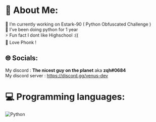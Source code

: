 # 💫 About Me:
🔭 I’m currently working on Estark-90 ( Python Obfuscated Challenge )<br>🌱 I've been doing python for 1 year<br>⚡ Fun fact I dont like Highschool :((<br> 💯 Love Phonk !


## 🌐 Socials:
My discord : **The nicest guy on the planet**  aka **zqh#0684**<br>
My discord server : https://discord.gg/venus-dev
# 💻 Programming languages:
![Python](https://img.shields.io/badge/python-3670A0?style=for-the-badge&logo=python&logoColor=ffdd54)

<!-- Proudly created with GPRM ( https://gprm.itsvg.in ) -->
